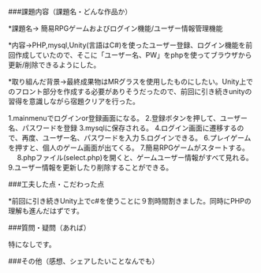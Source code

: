 ###課題内容（課題名・どんな作品か）

  *課題名→  簡易RPGゲームおよびログイン機能/ユーザー情報管理機能
  
  *内容→PHP,mysql,Unity(言語はC#)を使ったユーザー登録、ログイン機能を前回作成していたので、そこに「ユーザー名、PW」をphpを使ってブラウザから更新/削除できるようにした。

  *取り組んだ背景→最終成果物はMRグラスを使用したものにしたい。Unity上でのフロント部分を作成する必要がありそうだったので、前回に引き続きunityの習得を意識しながら宿題クリアを行った。

  1.mainmenuでログインor登録画面になる。
  2.登録ボタンを押して、ユーザー名、パスワードを登録
  3.mysqlに保存される。
  4.ログイン画面に遷移するので、再度、ユーザー名、パスワードを入力
  5.ログインできる。
  6.プレイゲームを押すと、個人のゲーム画面が出てくる。
  7.簡易RPGゲームがスタートする。
　
  8.phpファイル(select.php)を開くと、ゲームユーザー情報がすべて見れる。
  9.ユーザー情報を更新したり削除することができる。

###工夫した点・こだわった点

 *前回に引き続きUnity上でc#を使うことに９割時間割きました。同時にPHPの理解も進んだはずです。

###質問・疑問（あれば）

  特になしです。  

###その他（感想、シェアしたいことなんでも）